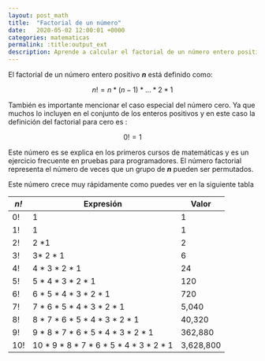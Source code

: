 ```yaml
---
layout: post_math
title:  "Factorial de un número"
date:   2020-05-02 12:00:01 +0000
categories: matematicas
permalink: :title:output_ext
description: Aprende a calcular el factorial de un número entero positivo.
---
```


El factorial de un número entero positivo **_n_** está definido como:

```math
n! = n*(n-1)*...*2*1
```

También es importante mencionar el caso especial del número cero. Ya que muchos lo incluyen en el conjunto de los enteros positivos y en este caso la definición del factorial para cero es :

```math
0! = 1
```

Este número es se explica en los primeros cursos de matemáticas y es un ejercicio frecuente en pruebas para programadores. El número factorial representa el número de veces que un grupo de **_n_** pueden ser permutados.

Este número crece muy rápidamente como puedes ver en la siguiente tabla

|**_n!_**| Expresión  | Valor  |
|-------|---|---|
|0!     | 1  |1| 
|1!     | 1  |1|
|2!     | 2 *1   |2| 
|3!     | 3* 2 * 1   |6|
|4!     | 4 * 3 * 2 * 1   |24|
|5!     | 5 * 4 * 3 * 2 * 1 |120|
|6!     | 6 * 5 * 4 * 3 * 2 * 1 |720|
|7!     | 7 * 6 * 5 * 4 * 3 * 2 * 1 |5,040|
|8!     | 8 * 7 * 6 * 5 * 4 * 3 * 2 * 1 |40,320|
|9!     | 9 * 8 * 7 * 6 * 5 * 4 * 3 * 2 * 1 |362,880|
|10!    |10 * 9 * 8 * 7 * 6 * 5 * 4 * 3 * 2 * 1 |3,628,800|

